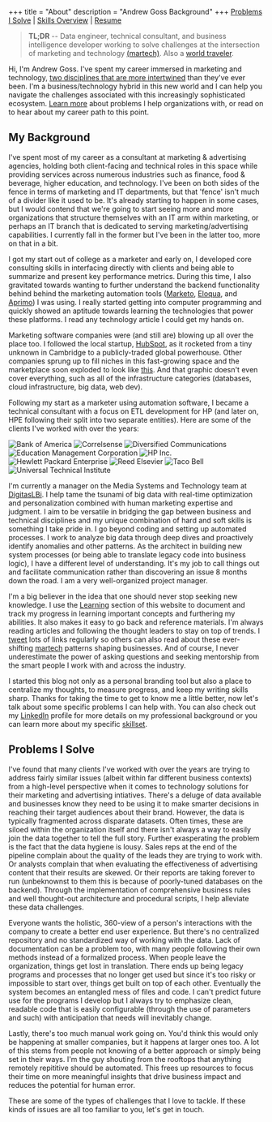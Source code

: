 +++
title = "About"
description = "Andrew Goss Background"
+++
[Problems I Solve](#problems_i_solve) | [Skills Overview](/skills) | [Resume](/resume)

> <b>TL;DR</b> -- Data engineer, technical consultant, and business intelligence developer working to solve challenges at the intersection of marketing and technology [(martech)](/tags/martech). Also a <a href="/travel">world traveler</a>.

<!--Blog post ideas:
- Building my first virtual machine (Ubuntu)
- Why I started programming in Go (server side language)
- Website iterations I went through (templates, Google App Engine, Wordpress, etc.)
- Why it is important to have a web presence as a developer
- Why you should talk to recruiters, even when you're not looking for a new job. https://www.linkedin.com/pulse/5-reasons-you-should-talk-recruiters-kerry-stano-ciejek
- Why starting a blog/personal website has been hard for me (no one cares what I have to say?). Important to have 'home base' for personal brand and put thoughts, learnings down as I navigate my career.
	"I think the 'About' page of any website is the most important one, yet it's also the one that is the hardest to write. I've looked at tons of these pages on personal websites over the years. Like any writing piece, you need to start with something compelling to convince the person viewing the content to keep reading. Don't want to be self-aggrandizing." http://blog.hubspot.com/marketing/how-to-write-blog-post-simple-formula-ht
- Twitter API authentication for Go
- Coding practice sites
- The need to come up with a design before starting development (eliminating communication gaps with business team) 
- Top travel photos (my favorites)-->

Hi, I'm Andrew Goss. I've spent my career immersed in marketing and technology, [two disciplines that are more intertwined](/tags/martech) than they've ever been. I'm a business/technology hybrid in this new world and I can help you navigate the challenges associated with this increasingly sophisticated ecosystem. [Learn more](#problems_i_solve) about problems I help organizations with, or read on to hear about my career path to this point.

## My Background

I've spent most of my career as a consultant at marketing & advertising agencies, holding both client-facing and technical roles in this space while providing services across numerous industries such as finance, food & beverage, higher education, and technology. I've been on both sides of the fence in terms of marketing and IT departments, but that 'fence' isn't much of a divider like it used to be. It's already starting to happen in some cases, but I would contend that we're going to start seeing more and more organizations that structure themselves with an IT arm within marketing, or perhaps an IT branch that is dedicated to serving marketing/advertising capabilities. I currently fall in the former but I've been in the latter too, more on that in a bit.

I got my start out of college as a marketer and early on, I developed core consulting skills in interfacing directly with clients and being able to summarize and present key performance metrics. During this time, I also gravitated towards wanting to further understand the backend functionality behind behind the marketing automation tools (<a href="https://www.marketo.com" target="_blank">Marketo</a>, <a href="https://www.oracle.com/marketingcloud/products/cross-channel/marketing-to-businesses.html" target="_blank">Eloqua</a>, and <a href="http://marketing.teradata.com" target="_blank">Aprimo</a>) I was using. I really started getting into computer programming and quickly showed an aptitude towards learning the technologies that power these platforms. I read any technology article I could get my hands on.

Marketing software companies were (and still are) blowing up all over the place too. I followed the local startup, <a href="http://www.hubspot.com" target="_blank">HubSpot</a>, as it rocketed from a tiny unknown in Cambridge to a publicly-traded global powerhouse. Other companies sprung up to fill niches in this fast-growing space and the marketplace soon exploded to look like <a href="http://chiefmartec.com/2016/03/marketing-technology-landscape-supergraphic-2016" target="_blank">this</a>. And that graphic doesn't even cover everything, such as all of the infrastructure categories (databases, cloud infrastructure, big data, web dev).

Following my start as a marketer using automation software, I became a technical consultant with a focus on ETL development for HP (and later on, HPE following their split into two separate entities). Here are some of the clients I've worked with over the years:

![Bank of America](/img/BoA_logo.png "Bank of America")
![Correlsense](/img/Correlsense_logo.png "Correlsense")
![Diversified Communications](/img/DBC_logo.png "Diversified Communications")
![Education Management Corporation](/img/EDMC_logo.png "Education Management Corporation")
![HP Inc.](/img/HP_logo.png "HP Inc.")
![Hewlett Packard Enterprise](/img/HPE_logo.png "Hewlett Packard Enterprise")
![Reed Elsevier](/img/Reed_Elsevier_logo.png "Reed Elsevier")
![Taco Bell](/img/TB_logo.png "Taco Bell")
![Universal Technical Institute](/img/UTI_logo.jpg "Universal Technical Institute")

I'm currently a manager on the Media Systems and Technology team at <a href="http://www.digitaslbi.com/us" target="_blank">DigitasLBi</a>. I help tame the tsunami of big data with real-time optimization and personalization combined with human marketing expertise and judgment. I aim to be versatile in bridging the gap between business and technical disciplines and my unique combination of hard and soft skills is something I take pride in. I go beyond coding and setting up automated processes. I work to analyze big data through deep dives and proactively identify anomalies and other patterns. As the architect in building new system processes (or being able to translate legacy code into business logic), I have a different level of understanding. It's my job to call things out and facilitate communication rather than discovering an issue 8 months down the road. I am a very well-organized project manager.

I'm a big believer in the idea that one should never stop seeking new knowledge. I use the [Learning](/learning) section of this website to document and track my progress in learning important concepts and furthering my abilities. It also makes it easy to go back and reference materials. I'm always reading articles and following the thought leaders to stay on top of trends. I <a href="https://twitter.com/andrewrgoss" target="_blank">tweet</a> lots of links regularly so others can also read about these ever-shifting [martech](/tags/martech) patterns shaping businesses. And of course, I never underestimate the power of asking questions and seeking mentorship from the smart people I work with and across the industry.

I started this blog not only as a personal branding tool but also a place to centralize my thoughts, to measure progress, and keep my writing skills sharp. Thanks for taking the time to get to know me a little better, now let's talk about some specific problems I can help with. You can also check out my [LinkedIn](/resume) profile for more details on my professional background or you can learn more about my specific [skillset](/skills).

## <a name="problems_i_solve"></a>Problems I Solve

I've found that many clients I've worked with over the years are trying to address fairly similar issues (albeit within far different business contexts) from a high-level perspective when it comes to technology solutions for their marketing and advertising intiatives. There's a deluge of data available and businesses know they need to be using it to make smarter decisions in reaching their target audiences about their brand. However, the data is typically fragmented across disparate datasets. Often times, these are siloed within the organization itself and there isn't always a way to easily join the data together to tell the full story. Further exasperating the problem is the fact that the data hygiene is lousy. Sales reps at the end of the pipeline complain about the quality of the leads they are trying to work with. Or analysts complain that when evaluating the effectiveness of advertising content that their results are skewed. Or their reports are taking forever to run (unbeknownst to them this is because of poorly-tuned databases on the backend). Through the implementation of comprehensive business rules and well thought-out architecture and procedural scripts, I help alleviate these data challenges.

Everyone wants the holistic, 360-view of a person's interactions with the company to create a better end user experience. But there's no centralized repository and no standardized way of working with the data. Lack of documentation can be a problem too, with many people following their own methods instead of a formalized process. When people leave the organization, things get lost in translation. There ends up being legacy programs and processes that no longer get used but since it's too risky or impossible to start over, things get built on top of each other. Eventually the system becomes an entangled mess of files and code. I can't predict future use for the programs I develop but I always try to emphasize clean, readable code that is easily configurable (through the use of parameters and such) with anticipation that needs will inevitably change.

Lastly, there's too much manual work going on. You'd think this would only be happening at smaller companies, but it happens at larger ones too. A lot of this stems from people not knowing of a better approach or simply being set in their ways. I'm the guy shouting from the rooftops that anything remotely repititive should be automated. This frees up resources to focus their time on more meaningful insights that drive business impact and reduces the potential for human error.
<!--<a href="https://www.oreilly.com/ideas/insightful-applications-the-next-inflection-in-big-data" target="_blank">Link</a> to blog post on data warehousing.-->

These are some of the types of challenges that I love to tackle. If these kinds of issues are all too familiar to you, let's get in touch.